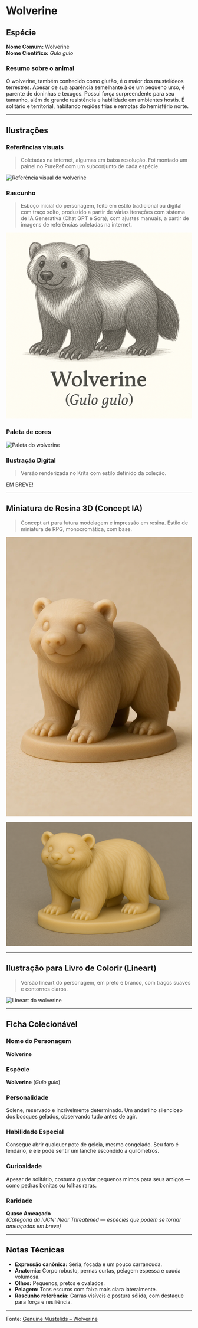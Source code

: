 # Wolverine

## Espécie
**Nome Comum:** Wolverine  
**Nome Científico:** *Gulo gulo*

### Resumo sobre o animal
O wolverine, também conhecido como glutão, é o maior dos mustelídeos terrestres. Apesar de sua aparência semelhante à de um pequeno urso, é parente de doninhas e texugos. Possui força surpreendente para seu tamanho, além de grande resistência e habilidade em ambientes hostis. É solitário e territorial, habitando regiões frias e remotas do hemisfério norte.

---

## Ilustrações

### Referências visuais
> Coletadas na internet, algumas em baixa resolução. Foi montado um painel no PureRef com um subconjunto de cada espécie.

![Referência visual do wolverine](imagens/wolverine-referencias.png)

### Rascunho
> Esboço inicial do personagem, feito em estilo tradicional ou digital com traço solto, produzido a partir de várias iterações com sistema de IA Generativa (Chat GPT e Sora), com ajustes manuais, a partir de imagens de referências coletadas na internet.

![Rascunho do wolverine](image-23.png)

### Paleta de cores

![Paleta do wolverine](imagens/wolverine-paleta.png)

### Ilustração Digital
> Versão renderizada no Krita com estilo definido da coleção.

EM BREVE!

---

## Miniatura de Resina 3D (Concept IA)
> Concept art para futura modelagem e impressão em resina. Estilo de miniatura de RPG, monocromática, com base.

![Miniatura 3D do Wolverine](image-22.png)

![Miniatura 3D do Wolverine](image-27.png)

---

## Ilustração para Livro de Colorir (Lineart)
> Versão lineart do personagem, em preto e branco, com traços suaves e contornos claros.

![Lineart do wolverine](imagens/wolverine-lineart.png)

---

## Ficha Colecionável

### Nome do Personagem
**Wolverine**

### Espécie
**Wolverine** (*Gulo gulo*)

### Personalidade
Solene, reservado e incrivelmente determinado. Um andarilho silencioso dos bosques gelados, observando tudo antes de agir.

### Habilidade Especial
Consegue abrir qualquer pote de geleia, mesmo congelado. Seu faro é lendário, e ele pode sentir um lanche escondido a quilômetros.

### Curiosidade
Apesar de solitário, costuma guardar pequenos mimos para seus amigos — como pedras bonitas ou folhas raras.

### Raridade
**Quase Ameaçado**  
_(Categoria da IUCN: Near Threatened — espécies que podem se tornar ameaçadas em breve)_

---

## Notas Técnicas

- **Expressão canônica:** Séria, focada e um pouco carrancuda.
- **Anatomia:** Corpo robusto, pernas curtas, pelagem espessa e cauda volumosa.
- **Olhos:** Pequenos, pretos e ovalados.
- **Pelagem:** Tons escuros com faixa mais clara lateralmente.
- **Rascunho referência:** Garras visíveis e postura sólida, com destaque para força e resiliência.

---

Fonte: [Genuine Mustelids – Wolverine](https://www.genuinemustelids.org/family/wolverine/)
